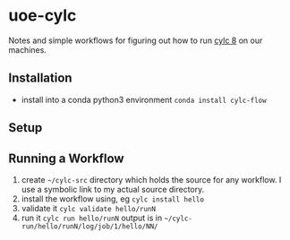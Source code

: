 uoe-cylc
========
Notes and simple workflows for figuring out how to run [cylc 8](https://cylc.github.io/cylc-doc/latest/html/index.html) on our machines.

Installation
------------
 * install into a conda python3 environment 
 ```conda install cylc-flow```
 
Setup
-----

Running a Workflow
------------------
 1. create `~/cylc-src` directory which holds the source for any workflow. I use a symbolic link to my actual source directory.
 2. install the workflow using, eg
 ```cylc install hello```
 3. validate it
 ```cylc validate hello/runN```
 4. run it
  ```cylc run hello/runN```
  output is in `~/cylc-run/hello/runN/log/job/1/hello/NN/`
